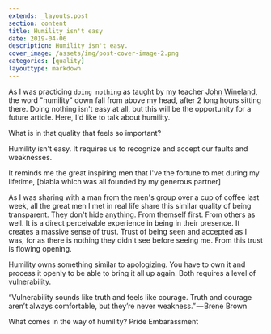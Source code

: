 ```yaml
---
extends: _layouts.post
section: content
title: Humility isn't easy
date: 2019-04-06
description: Humility isn't easy.
cover_image: /assets/img/post-cover-image-2.png
categories: [quality]
layouttype: markdown
---
```


As I was practicing ```doing nothing``` as taught by my teacher [John Wineland](http://www.johnwineland.com), the word "humility" down fall from above my head, after 2 long hours sitting there. Doing nothing isn't easy at all, but this will be the opportunity for a future article. Here, I'd like to talk about humility.

What is in that quality that feels so important?

Humility isn't easy. It requires us to recognize and accept our faults and weaknesses.

It reminds me the great inspiring men that I've the fortune to met during my lifetime, [blabla which was all founded by my generous partner]

As I was sharing with a man from the men's group over a cup of coffee last week, all the great men I met in real life share this similar quality of being transparent. They don't hide anything. From themself first. From others as well. It is a direct perceivable experience in being in their presence. It creates a massive sense of trust. Trust of being seen and accepted as I was, for as there is nothing they didn't see before seeing me.
From this trust is flowing opening.

Humility owns something similar to apologizing.
You have to own it and process it openly to be able to bring it all up again.
Both requires a level of vulnerability.

“Vulnerability sounds like truth and feels like courage. Truth and courage aren’t always comfortable, but they’re never weakness.” — Brene Brown

What comes in the way of humility?
Pride
Embarassment
